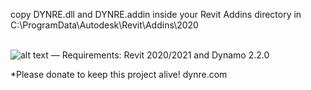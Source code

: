 copy DYNRE.dll and DYNRE.addin inside your Revit Addins directory in C:\ProgramData\Autodesk\Revit\Addins\2020\
<br />

![alt text](https://www.dynre.com/bl-content/uploads/pages/e828df52877bafe397aae2bca7f85cde/dynretab.jpg)
—
Requirements: Revit 2020/2021 and Dynamo 2.2.0


*Please donate to keep this project alive!
dynre.com

